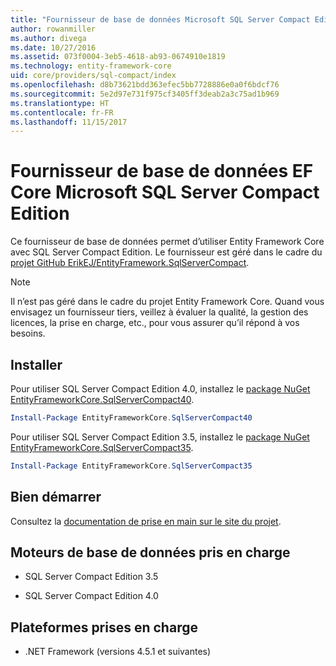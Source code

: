 ```yaml
---
title: "Fournisseur de base de données Microsoft SQL Server Compact Edition - EF Core"
author: rowanmiller
ms.author: divega
ms.date: 10/27/2016
ms.assetid: 073f0004-3eb5-4618-ab93-0674910e1819
ms.technology: entity-framework-core
uid: core/providers/sql-compact/index
ms.openlocfilehash: d8b73621bdd363efec5bb7728886e0a0f6bdcf76
ms.sourcegitcommit: 5e2d97e731f975cf3405ff3deab2a3c75ad1b969
ms.translationtype: HT
ms.contentlocale: fr-FR
ms.lasthandoff: 11/15/2017
---
```

# <a name="microsoft-sql-server-compact-edition-ef-core-database-provider"></a>Fournisseur de base de données EF Core Microsoft SQL Server Compact Edition

Ce fournisseur de base de données permet d’utiliser Entity Framework Core avec SQL Server Compact Edition. Le fournisseur est géré dans le cadre du [projet GitHub ErikEJ/EntityFramework.SqlServerCompact](https://github.com/ErikEJ/EntityFramework.SqlServerCompact).

> [!NOTE]  
> Il n’est pas géré dans le cadre du projet Entity Framework Core. Quand vous envisagez un fournisseur tiers, veillez à évaluer la qualité, la gestion des licences, la prise en charge, etc., pour vous assurer qu’il répond à vos besoins.

## <a name="install"></a>Installer

Pour utiliser SQL Server Compact Edition 4.0, installez le [package NuGet EntityFrameworkCore.SqlServerCompact40](https://www.nuget.org/packages/EntityFrameworkCore.SqlServerCompact40).

``` powershell
Install-Package EntityFrameworkCore.SqlServerCompact40
```

Pour utiliser SQL Server Compact Edition 3.5, installez le [package NuGet EntityFrameworkCore.SqlServerCompact35](https://www.nuget.org/packages/EntityFrameworkCore.SqlServerCompact35).

``` powershell
Install-Package EntityFrameworkCore.SqlServerCompact35
```

## <a name="get-started"></a>Bien démarrer

Consultez la [documentation de prise en main sur le site du projet](https://github.com/ErikEJ/EntityFramework.SqlServerCompact/wiki/Using-EF-Core-with-SQL-Server-Compact-in-Traditional-.NET-Applications).

## <a name="supported-database-engines"></a>Moteurs de base de données pris en charge

* SQL Server Compact Edition 3.5

* SQL Server Compact Edition 4.0

## <a name="supported-platforms"></a>Plateformes prises en charge

* .NET Framework (versions 4.5.1 et suivantes)
